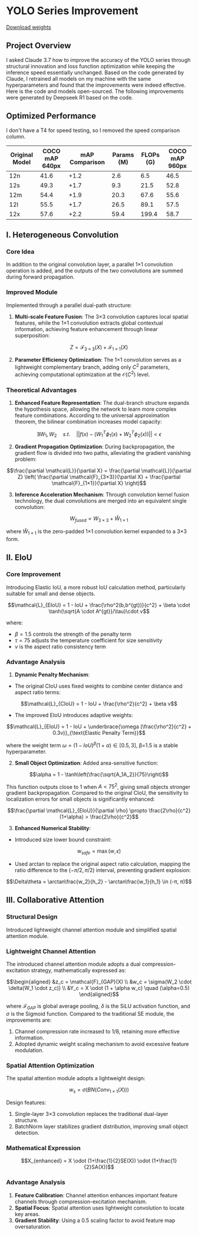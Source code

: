 # YOLO Series Improvement

[Download weights](https://drive.google.com/drive/folders/1jaH9J0cQ-5ypgHovUtRlylz4FOX4hhOr?usp=sharing)

## Project Overview

I asked Claude 3.7 how to improve the accuracy of the YOLO series through structural innovation and loss function optimization while keeping the inference speed essentially unchanged. Based on the code generated by Claude, I retrained all models on my machine with the same hyperparameters and found that the improvements were indeed effective. Here is the code and models open-sourced. The following improvements were generated by Deepseek R1 based on the code.

## Optimized Performance

I don't have a T4 for speed testing, so I removed the speed comparison column.

| Original Model | COCO mAP 640px | mAP Comparison | Params (M) | FLOPs (G) | COCO mAP 960px |
|----------------|----------------|----------------|------------|-----------|----------------|
| 12n            | 41.6           | +1.2           | 2.6        | 6.5       | 46.5           |
| 12s            | 49.3           | +1.7           | 9.3        | 21.5      | 52.8           |
| 12m            | 54.4           | +1.9           | 20.3       | 67.6      | 55.6           |
| 12l            | 55.5           | +1.7           | 26.5       | 89.1      | 57.5           |
| 12x            | 57.6           | +2.2           | 59.4       | 199.4     | 58.7           |

## I. Heterogeneous Convolution

### Core Idea

In addition to the original convolution layer, a parallel 1×1 convolution operation is added, and the outputs of the two convolutions are summed during forward propagation.

### Improved Module

Implemented through a parallel dual-path structure:

1. **Multi-scale Feature Fusion**: The 3×3 convolution captures local spatial features, while the 1×1 convolution extracts global contextual information, achieving feature enhancement through linear superposition:

```math
Z = \mathcal{F}_{3×3}(X) + \mathcal{F}_{1×1}(X)
```

2. **Parameter Efficiency Optimization**: The 1×1 convolution serves as a lightweight complementary branch, adding only $C^2$ parameters, achieving computational optimization at the $\mathcal{O}(C^2)$ level.

### Theoretical Advantages

1. **Enhanced Feature Representation**: The dual-branch structure expands the hypothesis space, allowing the network to learn more complex feature combinations. According to the universal approximation theorem, the bilinear combination increases model capacity:

```math
\exists W_1,W_2 \quad s.t. \quad ||f(x)-(W_1^T\phi_1(x)+W_2^T\phi_2(x))|| < \epsilon
```

2. **Gradient Propagation Optimization**: During backpropagation, the gradient flow is divided into two paths, alleviating the gradient vanishing problem:

```math
\frac{\partial \mathcal{L}}{\partial X} = \frac{\partial \mathcal{L}}{\partial Z} \left( \frac{\partial \mathcal{F}_{3×3}}{\partial X} + \frac{\partial \mathcal{F}_{1×1}}{\partial X} \right)
```

3. **Inference Acceleration Mechanism**: Through convolution kernel fusion technology, the dual convolutions are merged into an equivalent single convolution:

```math
W_{fused} = W_{3×3} + \hat{W}_{1×1}
```

where $\hat{W}_{1×1}$ is the zero-padded 1×1 convolution kernel expanded to a 3×3 form.

## II. EIoU

### Core Improvement

Introducing Elastic IoU, a more robust IoU calculation method, particularly suitable for small and dense objects.

```math
\mathcal{L}_{EIoU} = 1 - IoU + \frac{\rho^2(b,b^{gt})}{c^2} + \beta \cdot \tanh(\sqrt{A \cdot A^{gt}}/\tau)\cdot v
```

where:

- $\beta=1.5$ controls the strength of the penalty term
- $\tau=75$ adjusts the temperature coefficient for size sensitivity
- $v$ is the aspect ratio consistency term

### Advantage Analysis

1. **Dynamic Penalty Mechanism**:
- The original CIoU uses fixed weights to combine center distance and aspect ratio terms:

```math
\mathcal{L}_{CIoU} = 1 - IoU + \frac{\rho^2}{c^2} + \beta v
```

- The improved EIoU introduces adaptive weights:

```math
\mathcal{L}_{EIoU} = 1 - IoU + \underbrace{\omega (\frac{\rho^2}{c^2} + 0.3v)}_{\text{Elastic Penalty Term}}
```
where the weight term $\omega = (1-IoU)^\beta(1+\alpha)\in[0.5,3]$, β=1.5 is a stable hyperparameter.

2. **Small Object Optimization**:
Added area-sensitive function:

```math
\alpha = 1 - \tanh\left(\frac{\sqrt{A_1A_2}}{75}\right)
```

This function outputs close to 1 when $A<75^2$, giving small objects stronger gradient backpropagation. Compared to the original CIoU, the sensitivity to localization errors for small objects is significantly enhanced:

```math
\frac{\partial \mathcal{L}_{EIoU}}{\partial \rho} \propto \frac{2\rho}{c^2}(1+\alpha) > \frac{2\rho}{c^2}
```

3. **Enhanced Numerical Stability**:
- Introduced size lower bound constraint:

```math
w_{safe} = \max(w, \epsilon)
```

- Used arctan to replace the original aspect ratio calculation, mapping the ratio difference to the $(-π/2, π/2)$ interval, preventing gradient explosion:

```math
\Delta\theta = \arctan\frac{w_2}{h_2} - \arctan\frac{w_1}{h_1} \in (-π, π)
```

## III. Collaborative Attention

### Structural Design

Introduced lightweight channel attention module and simplified spatial attention module.

### Lightweight Channel Attention

The introduced channel attention module adopts a dual compression-excitation strategy, mathematically expressed as:

```math
\begin{aligned}
&z_c = \mathcal{F}_{GAP}(X) \\
&w_c = \sigma(W_2 \cdot \delta(W_1 \cdot z_c)) \\
&Y_c = X \odot (1 + \alpha w_c) \quad (\alpha=0.5)
\end{aligned}
```

where $\mathcal{F}_{GAP}$ is global average pooling, $\delta$ is the SiLU activation function, and $\sigma$ is the Sigmoid function. Compared to the traditional SE module, the improvements are:

1. Channel compression rate increased to 1/8, retaining more effective information.
2. Adopted dynamic weight scaling mechanism to avoid excessive feature modulation.

### Spatial Attention Optimization

The spatial attention module adopts a lightweight design:

```math
w_s = \sigma(BN(Conv_{1\times1}(X)))
```

Design features:

1. Single-layer 3×3 convolution replaces the traditional dual-layer structure.
2. BatchNorm layer stabilizes gradient distribution, improving small object detection.

### Mathematical Expression

```math
X_{enhanced} = X \odot (1+\frac{1}{2}SE(X)) \odot (1+\frac{1}{2}SA(X))
```

### Advantage Analysis

1. **Feature Calibration**: Channel attention enhances important feature channels through compression-excitation mechanism.
2. **Spatial Focus**: Spatial attention uses lightweight convolution to locate key areas.
3. **Gradient Stability**: Using a 0.5 scaling factor to avoid feature map oversaturation.
